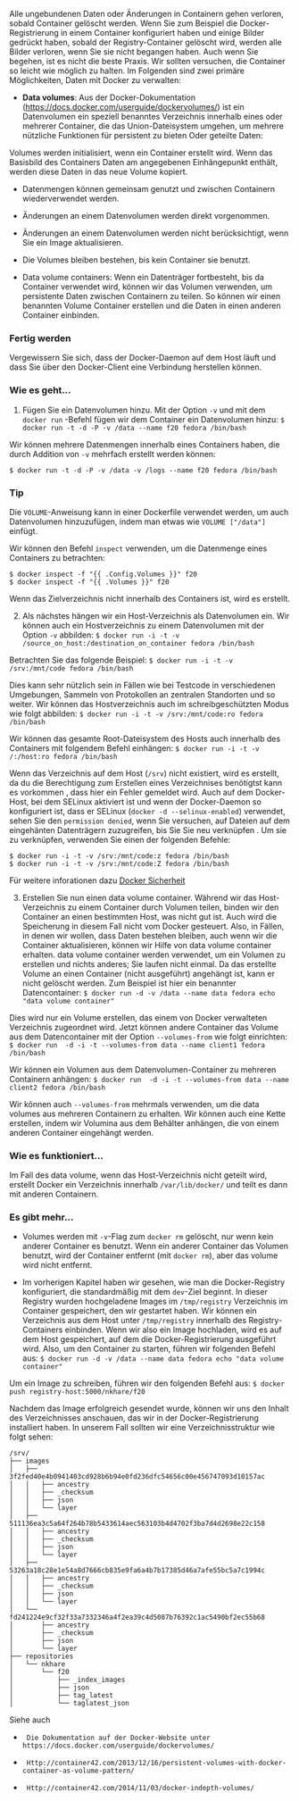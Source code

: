 Alle ungebundenen Daten oder Änderungen in Containern gehen verloren, sobald Container gelöscht werden. Wenn Sie zum Beispiel die Docker-Registrierung in einem Container konfiguriert haben und einige Bilder gedrückt haben, sobald der Registry-Container gelöscht wird, werden alle Bilder verloren, wenn Sie sie nicht begangen haben. Auch wenn Sie begehen, ist es nicht die beste Praxis. Wir sollten versuchen, die Container so leicht wie möglich zu halten. Im Folgenden sind zwei primäre Möglichkeiten, Daten mit Docker zu verwalten:

* **Data volumes**: Aus der Docker-Dokumentation (https://docs.docker.com/userguide/dockervolumes/) ist ein Datenvolumen ein speziell benanntes Verzeichnis innerhalb eines oder mehrerer Container, die das Union-Dateisystem umgehen, um mehrere nützliche Funktionen für persistent zu bieten Oder geteilte Daten:

Volumes werden initialisiert, wenn ein Container erstellt wird. Wenn das Basisbild des Containers Daten am angegebenen Einhängepunkt enthält, werden diese Daten in das neue Volume kopiert.

* Datenmengen können gemeinsam genutzt und zwischen Containern wiederverwendet werden.

* Änderungen an einem Datenvolumen werden direkt vorgenommen.

* Änderungen an einem Datenvolumen werden nicht berücksichtigt, wenn Sie ein Image aktualisieren.

* Die Volumes bleiben bestehen, bis kein Container sie benutzt.

* Data volume containers: Wenn ein Datenträger fortbesteht, bis da Container verwendet wird, können wir das Volumen verwenden, um persistente Daten zwischen Containern zu teilen. So können wir einen benannten Volume Container erstellen und die Daten in einen anderen Container einbinden.

### Fertig werden

Vergewissern Sie sich, dass der Docker-Daemon auf dem Host läuft und dass Sie  über den Docker-Client eine Verbindung herstellen können.

### Wie es geht...

1. Fügen Sie ein Datenvolumen hinzu. Mit der Option `-v` und mit dem `docker run` -Befehl fügen wir dem Container ein Datenvolumen hinzu:
`$ docker run -t -d -P -v /data --name f20 fedora /bin/bash `

Wir können mehrere Datenmengen innerhalb eines Containers haben, die durch Addition von `-v` mehrfach erstellt werden können:

`$ docker run -t -d -P -v /data -v /logs --name f20 fedora /bin/bash `

### Tip
Die `VOLUME`-Anweisung kann in einer Dockerfile verwendet werden, um auch Datenvolumen hinzuzufügen, indem man etwas wie `VOLUME ["/data"]` einfügt.

Wir können den Befehl `inspect` verwenden, um die Datenmenge eines Containers zu betrachten:
```
$ docker inspect -f "{{ .Config.Volumes }}" f20
$ docker inspect -f "{{ .Volumes }}" f20
```
Wenn das Zielverzeichnis nicht innerhalb des Containers ist, wird es erstellt.

2. Als nächstes hängen wir ein Host-Verzeichnis als Datenvolumen ein. Wir können auch ein Hostverzeichnis zu einem Datenvolumen mit der Option `-v` abbilden:
`$ docker run -i -t -v /source_on_host:/destination_on_container fedora /bin/bash`

Betrachten Sie das folgende Beispiel:
`$ docker run -i -t -v /srv:/mnt/code fedora /bin/bash`

Dies kann sehr nützlich sein in Fällen wie bei Testcode in verschiedenen Umgebungen, Sammeln von Protokollen an zentralen Standorten und so weiter. Wir können das Hostverzeichnis auch im schreibgeschützten Modus wie folgt abbilden:
`$ docker run -i -t -v /srv:/mnt/code:ro fedora /bin/bash`

Wir können das gesamte Root-Dateisystem des Hosts auch innerhalb des Containers mit folgendem Befehl einhängen:
`$ docker run -i -t -v /:/host:ro fedora /bin/bash`

Wenn das Verzeichnis auf dem Host (`/srv`) nicht existiert, wird es erstellt, da du die Berechtigung zum Erstellen eines Verzeichnises benötigtst kann es vorkommen , dass hier ein Fehler gemeldet wird. Auch auf dem Docker-Host, bei dem SELinux aktiviert ist und wenn der Docker-Daemon so konfiguriert ist, dass er SELinux (`docker -d --selinux-enabled`) verwendet, sehen Sie den `permission denied`, wenn Sie versuchen, auf Dateien auf dem eingehänten Datenträgern zuzugreifen, bis Sie Sie neu verknüpfen . Um sie zu verknüpfen, verwenden Sie einen der folgenden Befehle:
```
$ docker run -i -t -v /srv:/mnt/code:z fedora /bin/bash
$ docker run -i -t -v /srv:/mnt/code:Z fedora /bin/bash
```

Für weitere inforationen dazu [Docker Sicherheit](../docker-sicherheit)

3. Erstellen Sie nun einen data volume container. Während wir das Host-Verzeichnis zu einem Container durch Volumen teilen, binden wir den Container an einen bestimmten Host, was nicht gut ist. Auch wird die Speicherung in diesem Fall nicht vom Docker gesteuert. Also, in Fällen, in denen wir wollen, dass Daten bestehen bleiben, auch wenn wir die Container aktualisieren, können wir Hilfe von data volume container erhalten. data volume container werden verwendet, um ein Volumen zu erstellen und nichts anderes; Sie laufen nicht einmal. Da das erstellte Volume an einen Container (nicht ausgeführt) angehängt ist, kann er nicht gelöscht werden. Zum Beispiel ist hier ein benannter Datencontainer:
`$ docker run -d -v /data --name data fedora echo "data volume container"`

Dies wird nur ein Volume erstellen, das einem von Docker verwalteten Verzeichnis zugeordnet wird. Jetzt können andere Container das Volume aus dem Datencontainer mit der Option `--volumes-from` wie folgt einrichten:
`$ docker run  -d -i -t --volumes-from data --name client1 fedora /bin/bash`

Wir können ein Volumen aus dem Datenvolumen-Container zu mehreren Containern anhängen:
`$ docker run  -d -i -t --volumes-from data --name client2 fedora /bin/bash`

Wir können auch `--volumes-from` mehrmals verwenden, um die data volumes aus mehreren Containern zu erhalten. Wir können auch eine Kette erstellen, indem wir Volumina aus dem Behälter anhängen, die von einem anderen Container eingehängt werden.

### Wie es funktioniert…

Im Fall des data volume, wenn das Host-Verzeichnis nicht geteilt wird, erstellt Docker ein Verzeichnis innerhalb `/var/lib/docker/` und teilt es dann mit anderen Containern.

### Es gibt mehr…
* Volumes werden mit `-v`-Flag zum `docker rm` gelöscht, nur wenn kein anderer Container es benutzt. Wenn ein anderer Container das Volumen benutzt, wird der Container entfernt (mit `docker rm`), aber das volume wird nicht entfernt.

* Im vorherigen Kapitel haben wir gesehen, wie man die Docker-Registry konfiguriert, die standardmäßig mit dem `dev`-Ziel beginnt. In dieser Registry wurden hochgeladene Images im `/tmp/registry` Verzeichnis im Container gespeichert, den wir gestartet haben. Wir können ein Verzeichnis aus dem Host unter `/tmp/registry` innerhalb des Registry-Containers einbinden. Wenn wir also ein Image hochladen, wird es auf dem Host gespeichert, auf dem die Docker-Registrierung ausgeführt wird. Also, um den Container zu starten, führen wir folgenden Befehl aus:
`$ docker run -d -v /data --name data fedora echo "data volume container"`

Um ein Image zu schreiben, führen wir den folgenden Befehl aus:
`$ docker push registry-host:5000/nkhare/f20`

Nachdem das Image erfolgreich gesendet wurde, können wir uns den Inhalt des Verzeichnisses anschauen, das wir in der Docker-Registrierung installiert haben. In unserem Fall sollten wir eine Verzeichnisstruktur wie folgt sehen:
```
/srv/
├── images 
│   ├── 3f2fed40e4b0941403cd928b6b94e0fd236dfc54656c00e456747093d10157ac 
│   │   ├── ancestry 
│   │   ├── _checksum 
│   │   ├── json 
│   │   └── layer 
│   ├── 511136ea3c5a64f264b78b5433614aec563103b4d4702f3ba7d4d2698e22c158 
│   │   ├── ancestry 
│   │   ├── _checksum 
│   │   ├── json 
│   │   └── layer 
│   ├── 53263a18c28e1e54a8d7666cb835e9fa6a4b7b17385d46a7afe55bc5a7c1994c 
│   │   ├── ancestry 
│   │   ├── _checksum 
│   │   ├── json 
│   │   └── layer 
│   └── fd241224e9cf32f33a7332346a4f2ea39c4d5087b76392c1ac5490bf2ec55b68 
│       ├── ancestry 
│       ├── _checksum 
│       ├── json 
│       └── layer 
├── repositories 
│   └── nkhare 
│       └── f20 
│           ├── _index_images 
│           ├── json 
│           ├── tag_latest 
│           └── taglatest_json 
```

Siehe auch

*      Die Dokumentation auf der Docker-Website unter https://docs.docker.com/userguide/dockervolumes/

*      Http://container42.com/2013/12/16/persistent-volumes-with-docker-container-as-volume-pattern/

*      Http://container42.com/2014/11/03/docker-indepth-volumes/